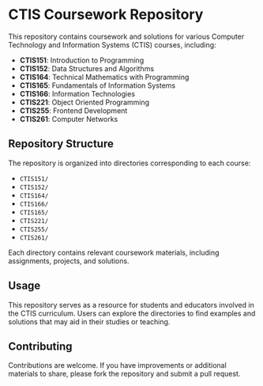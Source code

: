 # CTIS Coursework Repository

This repository contains coursework and solutions for various Computer Technology and Information Systems (CTIS) courses, including:

-   **CTIS151**: Introduction to Programming
-   **CTIS152**: Data Structures and Algorithms
-   **CTIS164**: Technical Mathematics with Programming
-   **CTIS165**: Fundamentals of Information Systems
-   **CTIS166**: Information Technologies
-   **CTIS221**: Object Oriented Programming
-   **CTIS255**: Frontend Development
-   **CTIS261**: Computer Networks

## Repository Structure

The repository is organized into directories corresponding to each course:

-   `CTIS151/`
-   `CTIS152/`
-   `CTIS164/`
-   `CTIS166/`
-   `CTIS165/`
-   `CTIS221/`
-   `CTIS255/`
-   `CTIS261/`

Each directory contains relevant coursework materials, including assignments, projects, and solutions.

## Usage

This repository serves as a resource for students and educators involved in the CTIS curriculum. Users can explore the directories to find examples and solutions that may aid in their studies or teaching.

## Contributing

Contributions are welcome. If you have improvements or additional materials to share, please fork the repository and submit a pull request.
